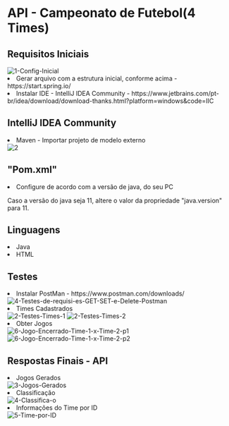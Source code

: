 <h1>API - Campeonato de Futebol(4 Times)</h1>

<h2> Requisitos Iniciais </h2>
<img src="https://i.ibb.co/yPvKYv6/1-Config-Inicial.png" alt="1-Config-Inicial" border="0">
<li> Gerar arquivo com a estrutura inicial, conforme acima - https://start.spring.io/ </li>
<li> Instalar IDE - IntelliJ IDEA Community - https://www.jetbrains.com/pt-br/idea/download/download-thanks.html?platform=windows&code=IIC</li> 

<h2> IntelliJ IDEA Community </h2>
<li> Maven - Importar projeto de modelo externo </li>
<img src="https://i.ibb.co/HGkbFdB/2.png" alt="2" border="0">

<h2> "Pom.xml" </h2>
<li> Configure de acordo com a versão de java, do seu PC</li>
<p> Caso a versão do java seja 11, altere o valor da propriedade "java.version" para 11. </p>

<h2> Linguagens </h2>
<li> Java </li>
<li> HTML </li>

<h2> Testes </h2>
<li> Instalar PostMan - https://www.postman.com/downloads/ </li>
<img src="https://i.ibb.co/dDnvgYx/4-Testes-de-requisi-es-GET-SET-e-Delete-Postman.png" alt="4-Testes-de-requisi-es-GET-SET-e-Delete-Postman" border="0">

<li> Times Cadastrados </li>
<img src="https://i.ibb.co/RDMC8Pg/2-Testes-Times-1.png" alt="2-Testes-Times-1" border="0">

<img src="https://i.ibb.co/djQDdt7/2-Testes-Times-2.png" alt="2-Testes-Times-2" border="0">


<li> Obter Jogos </li>
<img src="https://i.ibb.co/4PCkhLC/6-Jogo-Encerrado-Time-1-x-Time-2-p1.png" alt="6-Jogo-Encerrado-Time-1-x-Time-2-p1" border="0">
<img src="https://i.ibb.co/yn1WTwY/6-Jogo-Encerrado-Time-1-x-Time-2-p2.png" alt="6-Jogo-Encerrado-Time-1-x-Time-2-p2" border="0">


<h2> Respostas Finais - API </h2>

<li> Jogos Gerados </li>
<img src="https://i.ibb.co/Bc7YYMw/3-Jogos-Gerados.png" alt="3-Jogos-Gerados" border="0">

<li> Classificação </li>
<img src="https://i.ibb.co/vmnktnp/4-Classifica-o.png" alt="4-Classifica-o" border="0">

<li> Informações do Time por ID </li>
<img src="https://i.ibb.co/bRCgyRv/5-Time-por-ID.png" alt="5-Time-por-ID" border="0">


